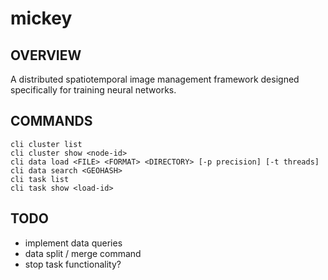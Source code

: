 # mickey
## OVERVIEW
A distributed spatiotemporal image management framework designed specifically for training neural networks.

## COMMANDS
    cli cluster list
    cli cluster show <node-id>
    cli data load <FILE> <FORMAT> <DIRECTORY> [-p precision] [-t threads]
    cli data search <GEOHASH>
    cli task list
    cli task show <load-id>

## TODO
- implement data queries
- data split / merge command
- stop task functionality?
